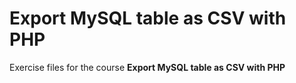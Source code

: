 # Export MySQL table as CSV with PHP
Exercise files for the course **Export MySQL table as CSV with PHP**

